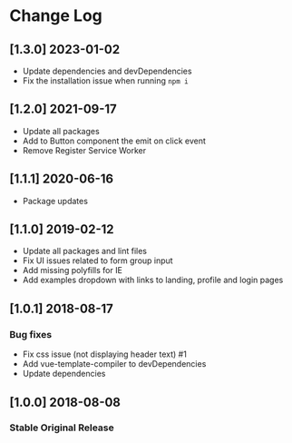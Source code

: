 # Change Log

## [1.3.0] 2023-01-02

- Update dependencies and devDependencies
- Fix the installation issue when running `npm i`

## [1.2.0] 2021-09-17

- Update all packages
- Add to Button component the emit on click event
- Remove Register Service Worker

## [1.1.1] 2020-06-16

- Package updates

## [1.1.0] 2019-02-12

- Update all packages and lint files
- Fix UI issues related to form group input
- Add missing polyfills for IE
- Add examples dropdown with links to landing, profile and login pages

## [1.0.1] 2018-08-17

### Bug fixes

- Fix css issue (not displaying header text) #1
- Add vue-template-compiler to devDependencies
- Update dependencies

## [1.0.0] 2018-08-08

### Stable Original Release
